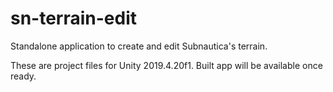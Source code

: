 # sn-terrain-edit
Standalone application to create and edit Subnautica's terrain.

These are project files for Unity 2019.4.20f1. Built app will be available once ready.
